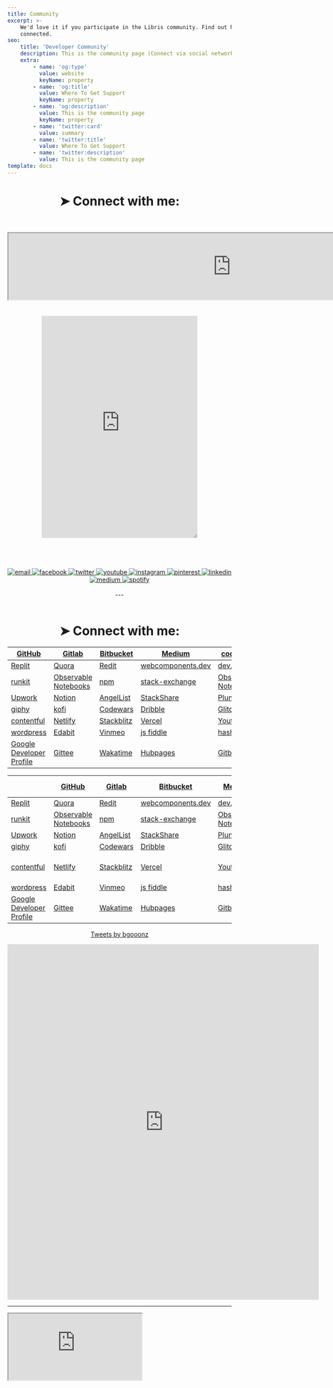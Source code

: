 ```yaml
---
title: Community
excerpt: >-
    We'd love it if you participate in the Libris community. Find out how to get
    connected.
seo:
    title: 'Developer Community'
    description: This is the community page (Connect via social networks or code hosting services)
    extra:
        - name: 'og:type'
          value: website
          keyName: property
        - name: 'og:title'
          value: Where To Get Support
          keyName: property
        - name: 'og:description'
          value: This is the community page
          keyName: property
        - name: 'twitter:card'
          value: summary
        - name: 'twitter:title'
          value: Where To Get Support
        - name: 'twitter:description'
          value: This is the community page
template: docs
---
```


 <div align="center">

# ➤ Connect with me:

<br>
<br>

<iframe style="resize:both; overflow:scroll;"  sandbox="allow-scripts" src="https://bgoonz.github.io/fb-and-twitter-api-embeds/"  id="social-embed"  width="1000px" >
</iframe>
<br>

<br>
<br>

<iframe style="resize:both; overflow:scroll;"  sandbox="allow-scripts" style="resize:both; overflow:scroll;"  src="https://discord.com/widget?id=739632674276245685&theme=dark" width="350" height="500"  frameborder="0" sandbox="allow-popups allow-popups-to-escape-sandbox allow-same-origin allow-scripts">
</iframe>
<br>

<br>
<br>

<br>
<br>

<a href="mailto:bryan.guner@gmail.com">
<img src="https://img.icons8.com/color/96/000000/gmail.png" alt="email"/>
</a>
<a href="https://www.facebook.com/bryan.guner/">
<img src="https://img.icons8.com/color/96/000000/facebook.png" alt="facebook"/>
</a>
<a href="https://twitter.com/bgooonz">
<img src="https://img.icons8.com/color/96/000000/twitter-squared.png" alt="twitter"/>
</a>
<a href="https://www.youtube.com/channel/UC9-rYyUMsnEBK8G8fCyrXXA/videos">
<img src="https://img.icons8.com/color/96/000000/youtube.png" alt="youtube"/>
</a>
<a href="https://www.instagram.com/bgoonz/?hl=en">
<img src="https://img.icons8.com/color/96/000000/instagram-new.png" alt="instagram"/>
</a>
<a href="https://www.pinterest.com/bryanguner/_saved/">
<img src="https://img.icons8.com/color/96/000000/pinterest--v1.png" alt="pinterest"/>
</a>
<a href="https://www.linkedin.com/in/bryan-guner-046199128/">
<img src="https://img.icons8.com/color/96/000000/linkedin.png" alt="linkedin"/>
</a>
<a href="https://bryanguner.medium.com/">
<img src="https://img.icons8.com/color/96/000000/medium-logo.png" alt="medium"/>
</a>
<a href="https://open.spotify.com/user/bgoonz?si=ShH9wYbIQWab5Jz_30BKFw">
<img src="https://img.icons8.com/color/96/000000/spotify--v1.png" alt="spotify"/>
</a>

<br>
<br>
---

<br>
<br>

 <div align="center">

# ➤ Connect with me:

<table  align="center">
<thead>
<tr>
<th>
<a href="https://github.com/bgoonz">GitHub</a>
</th>
<th>
<a href="https://gitlab.com/bryan.guner.dev">Gitlab</a>
</th>
<th>
<a href="https://bitbucket.org/bgoonz/">Bitbucket</a>
</th>
<th>
<a href="https://bryanguner.medium.com/">Medium</a>
</th>
<th>
<a href="https://codepen.io/bgoonz">code pen</a>
</th>
</tr>
</thead>
<tbody>
<tr>
<td>
<a href="https://repl.it/@bgoonz/">Replit</a>
</td>
<td>
<a href="https://www.quora.com/q/webdevresourcehub?invite_code=qwZOqbpAhgQ6hjjGl8NN">Quora</a>
</td>
<td>
<a href="https://www.reddit.com/user/bgoonz1">Redit</a>
</td>
<td>
<a href="https://webcomponents.dev/user/bgoonz">webcomponents.dev</a>
</td>
<td>
<a href="https://dev.to/bgoonz">dev.to</a>
</td>
</tr>
<tr>
<td>
<a href="https://runkit.com/bgoonz">runkit</a>
</td>
<td>
<a href="https://observablehq.com/@bgoonz?tab=profile">Observable Notebooks</a>
</td>
<td>
<a href="https://www.npmjs.com/~bgoonz11">npm</a>
</td>
<td>
<a href="https://meta.stackexchange.com/users/936785/bryan-guner">stack-exchange</a>
</td>
<td>
<a href="https://observablehq.com/@bgoonz?tab=profile">Observable Notebooks</a>
</td>
</tr>
<tr>
<td>
<a href="https://www.upwork.com/freelancers/~01bb1a3627e1e9c630?viewMode=1&amp;s=1110580755057594368">Upwork</a>
</td>
<td>
<a href="https://www.notion.so/Overview-Of-Css-5d88b0bc9a73422a9be1481d599a56ba">Notion</a>
</td>
<td>
<a href="https://angel.co/u/bryan-guner">AngelList</a>
</td>
<td>
<a href="https://stackshare.io/bryanguner">StackShare</a>
</td>
<td>
<a href="http://plnkr.co/account/plunks">Plunk</a>
</td>
</tr>
<tr>
<td>
<a href="https://giphy.com/channel/bryanguner">giphy</a>
</td>
<td>
<a href="https://ko-fi.com/bgoonz">kofi</a>
</td>
<td>
<a href="https://www.codewars.com/users/bgoonz">Codewars</a>
</td>
<td>
<a href="https://dribbble.com/bgoonz4242?onboarding=true">Dribble</a>
</td>
<td>
<a href="https://glitch.com/@bgoonz">Glitch</a>
</td>
</tr>
<tr>
<td>
<a href="https://app.contentful.com/spaces/lelpu0ihaz11/assets?id=MocOPmmNliLn6PPv">contentful</a>
</td>
<td>
<a href="https://app.netlify.com/user/settings#profile">Netlify</a>
</td>
<td>
<a href="https://stackblitz.com/@bgoonz">Stackblitz</a>
</td>
<td>
<a href="https://vercel.com/bgoonz">Vercel</a>
</td>
<td>
<a href="https://www.youtube.com/channel/UC9-rYyUMsnEBK8G8fCyrXXA/featured">Youtube</a>
</td>
</tr>
<tr>
<td>
<a href="https://bgoonz-blog.netlify.app/">wordpress</a>
</td>
<td>
<a href="https://edabit.com/user/dsRcx6yCwAgYwZbRB">Edabit</a>
</td>
<td>
<a href="https://vimeo.com/user128661018">Vinmeo</a>
</td>
<td>
<a href="https://jsfiddle.net/user/bgoonz/">js fiddle</a>
</td>
<td>
<a href="https://hashnode.com/@bgoonz/joinme">hashnode</a>
</td>
</tr>
<tr>
<td>
<a href="https://developers.google.com/profile/u/100803355943326309646?utm_source=developers.google.com">Google Developer Profile</a>
</td>
<td>
<a href="https://gitee.com/bgoonz">Gittee</a>
</td>
<td>
<a href="https://wakatime.com/@bgoonz42">Wakatime</a>
</td>
<td>
<a href="https://hubpages.com/@bryanguner">Hubpages</a>
</td>
<td>
<a href="https://bryan-guner.gitbook.io/web-dev-hub-docs/">Gitbook</a>
</td>
</tr>
</tbody>
</table>

|                                                                                                                            | [GitHub](https://github.com/bgoonz)                                                 | [Gitlab](https://gitlab.com/bryan.guner.dev)      | [Bitbucket](https://bitbucket.org/bgoonz/)                                | [Medium](https://bryanguner.medium.com/)                                     | [code pen](https://codepen.io/bgoonz)                 |
| -------------------------------------------------------------------------------------------------------------------------- | ----------------------------------------------------------------------------------- | ------------------------------------------------- | ------------------------------------------------------------------------- | ---------------------------------------------------------------------------- | ----------------------------------------------------- |
| [Replit](https://repl.it/@bgoonz/)                                                                                         | [Quora](https://www.quora.com/q/webdevresourcehub?invite_code=qwZOqbpAhgQ6hjjGl8NN) | [Redit](https://www.reddit.com/user/bgoonz1)      | [webcomponents.dev](https://webcomponents.dev/user/bgoonz)                | [dev.to](https://dev.to/bgoonz)                                              |
| [runkit](https://runkit.com/bgoonz)                                                                                        | [Observable Notebooks](https://observablehq.com/@bgoonz?tab=profile)                | [npm](https://www.npmjs.com/~bgoonz11)            | [stack-exchange](https://meta.stackexchange.com/users/936785/bryan-guner) | [Observable Notebooks](https://observablehq.com/@bgoonz?tab=profile)         |
| [Upwork](https://www.upwork.com/freelancers/~01bb1a3627e1e9c630?viewMode=1&s=1110580755057594368)                          | [Notion](https://www.notion.so/Overview-Of-Css-5d88b0bc9a73422a9be1481d599a56ba)    | [AngelList](https://angel.co/u/bryan-guner)       | [StackShare](https://stackshare.io/bryanguner)                            | [Plunk](http://plnkr.co/account/plunks)                                      | [Tealfeed](https://tealfeed.com/bryan_759844)         |
| [giphy](https://giphy.com/channel/bryanguner)                                                                              | [kofi](https://ko-fi.com/bgoonz)                                                    | [Codewars](https://www.codewars.com/users/bgoonz) | [Dribble](https://dribbble.com/bgoonz4242?onboarding=true)                | [Glitch](https://glitch.com/@bgoonz)                                         | [YHYPE](https://yhype.me/github/accounts/bgoonz)      |
| [contentful](https://app.contentful.com/spaces/lelpu0ihaz11/assets?id=MocOPmmNliLn6PPv)                                    | [Netlify](https://app.netlify.com/user/settings#profile)                            | [Stackblitz](https://stackblitz.com/@bgoonz)      | [Vercel](https://vercel.com/bgoonz)                                       | [Youtube](https://www.youtube.com/channel/UC9-rYyUMsnEBK8G8fCyrXXA/featured) | [Free Code Camp](https://www.freecodecamp.org/bgoonz) |
| [wordpress](https://bgoonz-blog.netlify.app/)                                                                              | [Edabit](https://edabit.com/user/dsRcx6yCwAgYwZbRB)                                 | [Vinmeo](https://vimeo.com/user128661018)         | [js fiddle](https://jsfiddle.net/user/bgoonz/)                            | [hashnode](https://hashnode.com/@bgoonz/joinme)                              |
| [Google Developer Profile](https://developers.google.com/profile/u/100803355943326309646?utm_source=developers.google.com) | [Gittee](https://gitee.com/bgoonz)                                                  | [Wakatime](https://wakatime.com/@bgoonz42)        | [Hubpages](https://hubpages.com/@bryanguner)                              | [Gitbook](https://bryan-guner.gitbook.io/web-dev-hub-docs/)                  |                                                       |

</div>

<a class="twitter-timeline" href="https://twitter.com/bgooonz?ref_src=twsrc%5Etfw">Tweets by bgooonz</a>
<br>

<script async src="https://platform.twitter.com/widgets.js" charset="utf-8">
</script>
</div>

<iframe width="700" height="800" frameborder="0" scrolling="no" src="https://onedrive.live.com/embed?resid=D21009FDD967A241%21942548&authkey=%21AB_1c2R9mwIBOWo&em=2&AllowTyping=True&ActiveCell='Sheet1'!A1&wdHideGridlines=True&wdHideHeaders=True&wdDownloadButton=True&wdInConfigurator=True&wdInConfigurator=True&edesNext=false&ejss=false">
</iframe>
<br>

---

 <iframe class="utterances-frame" title="Comments" scrolling="no" src="https://utteranc.es/utterances.html?src=https%3A%2F%2Futteranc.es%2Fclient.js&repo=bgoonz%2FBGOONZ_BLOG_2.0&issue-term=url&label=comment&theme=github-light&crossorigin=anonymous&async=&url=https%3A%2F%2Fbgoonz-blog.netlify.app%2Fadmin%2F&origin=https%3A%2F%2Fbgoonz-blog.netlify.app&pathname=admin%2F&title=Content+Manager&description=&og%3Atitle=&session=893b13e5949a24761d07a5a8lPqWXyqXu6NYrAlbw5%2FXWJwhyGoNgw0Nfqt4f6jL%2B%2BhqBSHrR9YC4g4tA5eUQRuWlCEvLGnO9En39ieuEAzoM840RS6pkSo8sL5ViCXQ3IcqQR68vd%2FbOvjEWgU%3D" loading="lazy">
</iframe>
<br>

